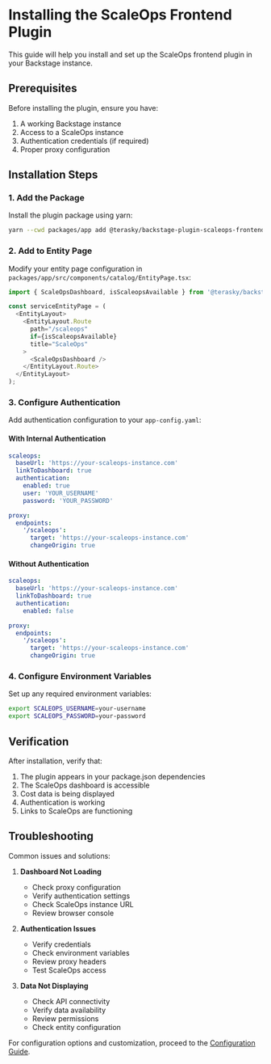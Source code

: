 # Installing the ScaleOps Frontend Plugin

This guide will help you install and set up the ScaleOps frontend plugin in your Backstage instance.

## Prerequisites

Before installing the plugin, ensure you have:

1. A working Backstage instance
2. Access to a ScaleOps instance
3. Authentication credentials (if required)
4. Proper proxy configuration

## Installation Steps

### 1. Add the Package

Install the plugin package using yarn:

```bash
yarn --cwd packages/app add @terasky/backstage-plugin-scaleops-frontend
```

### 2. Add to Entity Page

Modify your entity page configuration in `packages/app/src/components/catalog/EntityPage.tsx`:

```typescript
import { ScaleOpsDashboard, isScaleopsAvailable } from '@terasky/backstage-plugin-scaleops-frontend';

const serviceEntityPage = (
  <EntityLayout>
    <EntityLayout.Route 
      path="/scaleops" 
      if={isScaleopsAvailable}
      title="ScaleOps"
    >
      <ScaleOpsDashboard />
    </EntityLayout.Route>
  </EntityLayout>
);
```

### 3. Configure Authentication

Add authentication configuration to your `app-config.yaml`:

#### With Internal Authentication
```yaml
scaleops:
  baseUrl: 'https://your-scaleops-instance.com'
  linkToDashboard: true
  authentication:
    enabled: true
    user: 'YOUR_USERNAME'
    password: 'YOUR_PASSWORD'

proxy:
  endpoints:
    '/scaleops':
      target: 'https://your-scaleops-instance.com'
      changeOrigin: true
```

#### Without Authentication
```yaml
scaleops:
  baseUrl: 'https://your-scaleops-instance.com'
  linkToDashboard: true
  authentication:
    enabled: false

proxy:
  endpoints:
    '/scaleops':
      target: 'https://your-scaleops-instance.com'
      changeOrigin: true
```

### 4. Configure Environment Variables

Set up any required environment variables:

```bash
export SCALEOPS_USERNAME=your-username
export SCALEOPS_PASSWORD=your-password
```

## Verification

After installation, verify that:

1. The plugin appears in your package.json dependencies
2. The ScaleOps dashboard is accessible
3. Cost data is being displayed
4. Authentication is working
5. Links to ScaleOps are functioning

## Troubleshooting

Common issues and solutions:

1. **Dashboard Not Loading**
    - Check proxy configuration
    - Verify authentication settings
    - Check ScaleOps instance URL
    - Review browser console

2. **Authentication Issues**
    - Verify credentials
    - Check environment variables
    - Review proxy headers
    - Test ScaleOps access

3. **Data Not Displaying**
    - Check API connectivity
    - Verify data availability
    - Review permissions
    - Check entity configuration

For configuration options and customization, proceed to the [Configuration Guide](./configure.md).
